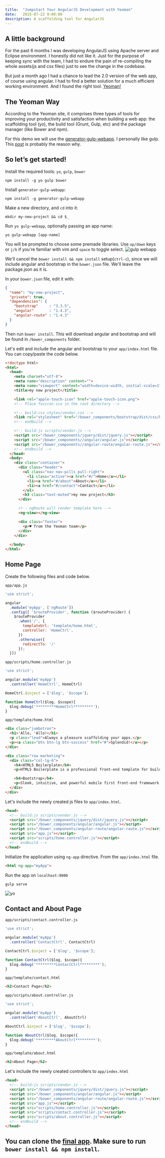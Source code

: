 ```yaml
---
title:  "Jumpstart Your AngularJS Development with Yeoman"
date:   2015-07-22 9:00:00
description: A scaffolding tool for AngularJS
---
```


## A little background

For the past 6 months I was developing AngularJS using Apache  server and Eclipse environment. I honestly did not like it. Just for the purpose of keeping sync with the team, I had to endure the pain of re-compiling the whole assets(js and css files) just to see the change in the codebase.

But just a month ago I had a chance to lead the 2.0 version of the web app, of course using angular. I had to find a better solution for a much efficient working environment. And I found the right tool. [Yeoman!][yo]

## The Yeoman Way

According to the Yeoman site, it comprises three types of tools for improving your productivity and satisfaction when building a web app: the scaffolding tool (yo), the build tool (Grunt, Gulp, etc) and the package manager (like Bower and npm).

For this demo we will use the [generator-gulp-webapp][gulp-webapp].  I personally like gulp. This [post][post] is probably the reason why. 

## So let’s get started!

Install the required tools: `yo`, `gulp`, `bower`

```
npm install -g yo gulp bower
```

Install `generator-gulp-webapp`:

```
npm install -g generator-gulp-webapp
```

Make a new directory, and `cd` into it:

```
mkdir my-new-project && cd $_
```

Run `yo gulp-webapp`, optionally passing an app name:

```
yo gulp-webapp [app-name]
```

You will be prompted to choose some premade libraries. Use `up/down` keys or `j/k` if you're familiar with vim and `space` to toggle select.
![gulp webapp](/assets/images/yo.png)

We'll cancel the `bower install && npm install` setup(`ctrl-c`), since we will include angular and bootstrap in the `bower.json` file. We'll leave the package.json as it is.

In your `bower.json` file, edit it with:

``` json
{
  "name": "my-new-project",
  "private": true,
  "dependencies": {
    "bootstrap"     : "3.3.5",
    "angular"       : "1.4.3",
    "angular-route" : "1.4.3"
  }
}
```

Then run `bower install`. This will download angular and bootstrap and will be found in `/bower_components` folder.

Let's edit and include the angular and bootstrap to your `app/index.html` file. You can copy/paste the code below.

```html
<!doctype html>
<html>
  <head>
    <meta charset="utf-8">
    <meta name="description" content="">
    <meta name="viewport" content="width=device-width, initial-scale=1">
    <title>my new project</title>

    <link rel="apple-touch-icon" href="apple-touch-icon.png">
    <!-- Place favicon.ico in the root directory -->

    <!-- build:css styles/vendor.css -->
    <link rel="stylesheet" href="/bower_components/bootstrap/dist/css/bootstrap.css">
    <!-- endbuild -->

    <!-- build:js scripts/vendor.js -->
    <script src="/bower_components/jquery/dist/jquery.js"></script>
    <script src="/bower_components//angular/angular.js"></script>
    <script src="/bower_components//angular-route/angular-route.js"></script>
    <!-- endbuild -->
  </head>
  <body>
    <div class="container">
      <div class="header">
        <ul class="nav nav-pills pull-right">
          <li class="active"><a href="#/">Home</a></li>
          <li><a href="#/about">About</a></li>
          <li><a href="#/contact">Contact</a></li>
        </ul>
        <h3 class="text-muted">my new project</h3>
      </div>

      <!-- ngRoute will render template here -->
      <ng-view></ng-view>

      <div class="footer">
        <p>♥ from the Yeoman team</p>
      </div>
    </div>
    
  </body>
</html>
```

## Home Page
Create the following files and code below.

`app/app.js`

```javascript
'use strict';

angular
  .module('myApp', ['ngRoute'])
  .config([ '$routeProvider', function ($routeProvider) {
    $routeProvider
      .when('/', {
        templateUrl: 'template/home.html',
        controller: 'HomeCtrl',
      })
      .otherwise({
        redirectTo: '/'
      });
  }])
```

`app/scripts/home.controller.js`

```javascript
'use strict';

angular.module('myApp')
  .controller('HomeCtrl', HomeCtrl)

HomeCtrl.$inject = ['$log', '$scope'];

function HomeCtrl($log, $scope){
  $log.debug('*********HomeCtrl*********');
}
```

`app/template/home.html`

``` html
<div class="jumbotron">
  <h1>'Allo, 'Allo!</h1>
  <p class="lead">Always a pleasure scaffolding your apps.</p>
  <p><a class="btn btn-lg btn-success" href="#">Splendid!</a></p>
</div>

<div class="row marketing">
  <div class="col-lg-6">
    <h4>HTML5 Boilerplate</h4>
    <p>HTML5 Boilerplate is a professional front-end template for building fast, robust, and adaptable web apps or sites.</p>

    <h4>Bootstrap</h4>
    <p>Sleek, intuitive, and powerful mobile first front-end framework for faster and easier web development.</p>
  </div>
</div>
```

Let's include the newly created js files to `app/index.html`.

```html
<head>
  <!-- build:js scripts/vendor.js -->
  <script src="/bower_components/jquery/dist/jquery.js"></script>
  <script src="/bower_components/angular/angular.js"></script>
  <script src="/bower_components/angular-route/angular-route.js"></script>
  <script src="app.js"></script>
  <script src="scripts/home.controller.js"></script>
  <!-- endbuild -->
</head>
```

Initialize the application using `ng-app` directive. From the `app/index.html` file.

```html
<html ng-app="myApp">
```

Run the app on `localhost:9000`

```
gulp serve
```

![yo](/assets/images/yo2.png)

## Contact and About Page

`app/scripts/contact.controller.js`

```javascript
'use strict';

angular.module('myApp')
  .controller('ContactCtrl', ContactCtrl)

ContactCtrl.$inject = ['$log', '$scope'];

function ContactCtrl($log, $scope){
  $log.debug('*********ContactCtrl*********');
}
```

`app/template/contact.html`

```html
<h2>Contact Page</h2>
```

`app/scripts/about.controller.js`

```javascript
'use strict';

angular.module('myApp')
  .controller('AboutCtrl', AboutCtrl)

AboutCtrl.$inject = ['$log', '$scope'];

function AboutCtrl($log, $scope){
  $log.debug('*********AboutCtrl*********');
}
```

`app/template/about.html`

```html
<h2>About Page</h2>
```

Let's include the newly created controllers to `app/index.html`

```html
<head>
  <!-- build:js scripts/vendor.js -->
  <script src="/bower_components/jquery/dist/jquery.js"></script>
  <script src="/bower_components/angular/angular.js"></script>
  <script src="/bower_components/angular-route/angular-route.js"></script>
  <script src="app.js"></script>
  <script src="scripts/home.controller.js"></script>
  <script src="scripts/contact.controller.js"></script>
  <script src="scripts/about.controller.js"></script>
  <!-- endbuild -->
</head>
```

## You can clone the [final app][repo]. Make sure to run `bower install && npm install`.

[yo]: http://yeoman.io/
[gulp-webapp]: https://github.com/yeoman/generator-gulp-webapp
[post]: https://medium.com/@preslavrachev/gulp-vs-grunt-why-one-why-the-other-f5d3b398edc4
[repo]: https://github.com/nadflores/yo-gulp-webapp
